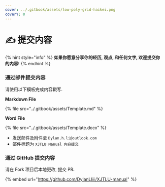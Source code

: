 ```yaml
---
cover: ../.gitbook/assets/low-poly-grid-haikei.png
coverY: 0
---
```


# ✍ 提交内容

{% hint style="info" %}
**如果你愿意分享你的经历, 观点, 和任何文字, 欢迎提交你的内容!**
{% endhint %}

### 通过邮件提交内容

请使用以下模板完成内容戳写.

**Markdown File**

{% file src="../.gitbook/assets/Template.md" %}

**Word File**

{% file src="../.gitbook/assets/Template.docx" %}

* 发送邮件及附件至 `Dylan.h.li@outlook.com`
* 邮件标题为 `XJTLU Manual 内容提交`

### 通过 GitHub 提交内容

请在 Fork 项目后本地更改, 提交 PR.

{% embed url="https://github.com/DylanLIiii/XJTLU-manual" %}
